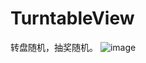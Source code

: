 # TurntableView
转盘随机，抽奖随机。
![image](https://github.com/QCQ007/TurntableView/blob/master/QQ20180301-183629-HD.gif?raw=true)
